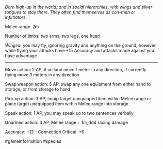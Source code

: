 *Born high-up in the world, and in social hierarchies, with wings and silver tongues to stay there. They often find themselves as con-men or infiltrators.*

Melee range: 2m

Number of limbs: two arms, two legs, one head

*Winged:* you may fly, ignoring gravity and anything on the ground, however while flying your attacks have +15 Accuracy and attacks made against you have advantage

---

Move action: 2 AP, if on land move 1 meter in any direction, if currently flying move 3 meters in any direction

Swap weapon action: 5 AP, swap any one equipment from either hand to storage, or from storage to hand

Pick up action: 3 AP, equip target unequipped item within Melee range or place target unequipped item within Melee range into storage

Speak action: 1 AP, you may speak up to two sentences verbally

Unarmed action: 3 AP, Melee range + 1m, 1d4 slicing damage

Accuracy: +12 - Connection
Critical: +6

#gameInformation #species